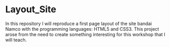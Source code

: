 # Layout_Site
In this repository I will reproduce a first page layout of the site bandai Namco with the programming languages: HTML5 and CSS3. This project arose from the need to create something interesting for this workshop that I will teach.
